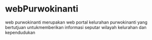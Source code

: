 # webPurwokinanti
web purwokinanti merupakan web portal kelurahan purwokinanti yang bertutjuan untukmemberikan informasi seputar wilayah kelurahan dan kependudukan
